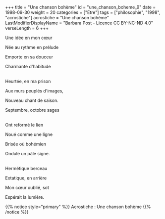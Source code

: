 +++
title = "Une chanson bohème"
id = "une_chanson_boheme_9"
date = 1998-09-30
weight = 20
categories = ["Etre"]
tags = ["philosophie", "1998", "acrostiche"]
acrostiche = "Une chanson bohème"
LastModifierDisplayName = "Barbara Post - Licence CC BY-NC-ND 4.0"
verseLength = 6
+++

Une idée en mon cœur

Née au rythme en prélude

Emporte en sa douceur

Charmante d'habitude

\
Heurtée, en ma prison

Aux murs peuplés d'images,

Nouveau chant de saison.

Septembre, octobre sages

 \
Ont reformé le lien

Noué comme une ligne

Brisée où bohémien

Ondule un pâle signe.

 \
Hermétique berceau

Extatique, en arrière

Mon cœur oublié, sot

Espérait la lumière.

{{% notice style="primary" %}}
Acrostiche : Une chanson bohème
{{% /notice %}}
